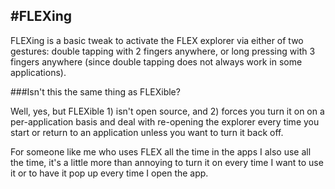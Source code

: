 #FLEXing
--

FLEXing is a basic tweak to activate the FLEX explorer via either of two gestures: double tapping with 2 fingers anywhere, or long pressing with 3 fingers anywhere (since double tapping does not always work in some applications).

###Isn't this the same thing as FLEXible?

Well, yes, but FLEXible 1) isn't open source, and 2) forces you turn it on on a per-application basis and deal with re-opening the explorer every time you start or return to an application unless you want to turn it back off.

For someone like me who uses FLEX all the time in the apps I also use all the time, it's a little more than annoying to turn it on every time I want to use it or to have it pop up every time I open the app.